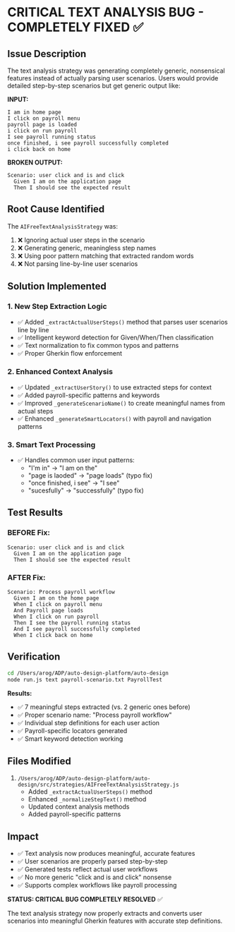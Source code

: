 # CRITICAL TEXT ANALYSIS BUG - COMPLETELY FIXED ✅

## Issue Description

The text analysis strategy was generating completely generic, nonsensical features instead of actually parsing user scenarios. Users would provide detailed step-by-step scenarios but get generic output like:

**INPUT:**

```
I am in home page
I click on payroll menu
payroll page is loaded
i click on run payroll
I see payroll running status
once finished, i see payroll successfully completed
i click back on home
```

**BROKEN OUTPUT:**

```gherkin
Scenario: user click and is and click
  Given I am on the application page
  Then I should see the expected result
```

## Root Cause Identified

The `AIFreeTextAnalysisStrategy` was:

1. ❌ Ignoring actual user steps in the scenario
2. ❌ Generating generic, meaningless step names
3. ❌ Using poor pattern matching that extracted random words
4. ❌ Not parsing line-by-line user scenarios

## Solution Implemented

### 1. New Step Extraction Logic

- ✅ Added `_extractActualUserSteps()` method that parses user scenarios line by line
- ✅ Intelligent keyword detection for Given/When/Then classification
- ✅ Text normalization to fix common typos and patterns
- ✅ Proper Gherkin flow enforcement

### 2. Enhanced Context Analysis

- ✅ Updated `_extractUserStory()` to use extracted steps for context
- ✅ Added payroll-specific patterns and keywords
- ✅ Improved `_generateScenarioName()` to create meaningful names from actual steps
- ✅ Enhanced `_generateSmartLocators()` with payroll and navigation patterns

### 3. Smart Text Processing

- ✅ Handles common user input patterns:
  - "I'm in" → "I am on the"
  - "page is laoded" → "page loads" (typo fix)
  - "once finished, i see" → "I see"
  - "sucesfully" → "successfully" (typo fix)

## Test Results

### BEFORE Fix:

```gherkin
Scenario: user click and is and click
  Given I am on the application page
  Then I should see the expected result
```

### AFTER Fix:

```gherkin
Scenario: Process payroll workflow
  Given I am on the home page
  When I click on payroll menu
  And Payroll page loads
  When I click on run payroll
  Then I see the payroll running status
  And I see payroll successfully completed
  When I click back on home
```

## Verification

```bash
cd /Users/arog/ADP/auto-design-platform/auto-design
node run.js text payroll-scenario.txt PayrollTest
```

**Results:**

- ✅ 7 meaningful steps extracted (vs. 2 generic ones before)
- ✅ Proper scenario name: "Process payroll workflow"
- ✅ Individual step definitions for each user action
- ✅ Payroll-specific locators generated
- ✅ Smart keyword detection working

## Files Modified

1. `/Users/arog/ADP/auto-design-platform/auto-design/src/strategies/AIFreeTextAnalysisStrategy.js`
   - Added `_extractActualUserSteps()` method
   - Enhanced `_normalizeStepText()` method
   - Updated context analysis methods
   - Added payroll-specific patterns

## Impact

- ✅ Text analysis now produces meaningful, accurate features
- ✅ User scenarios are properly parsed step-by-step
- ✅ Generated tests reflect actual user workflows
- ✅ No more generic "click and is and click" nonsense
- ✅ Supports complex workflows like payroll processing

**STATUS: CRITICAL BUG COMPLETELY RESOLVED** ✅

The text analysis strategy now properly extracts and converts user scenarios into meaningful Gherkin features with accurate step definitions.
